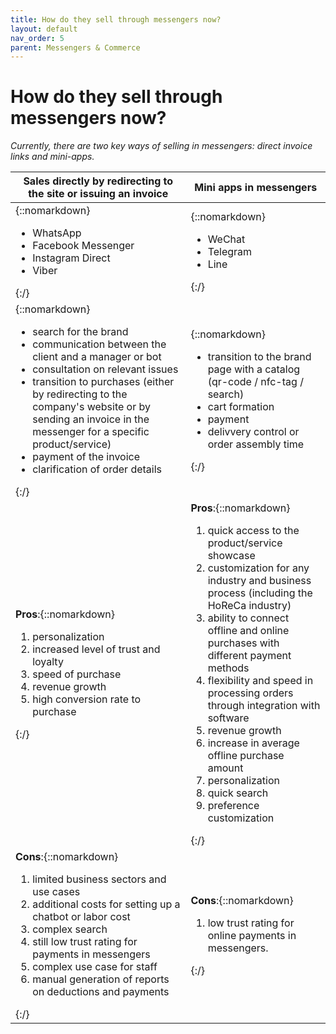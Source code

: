 ```yaml
---
title: How do they sell through messengers now?
layout: default
nav_order: 5
parent: Messengers & Commerce
---
```


# How do they sell through messengers now?

_Currently, there are two key ways of selling in messengers: direct invoice links and mini-apps._

| Sales directly by redirecting to the site or issuing an invoice     | Mini apps in messengers |
| ----------- | ----------- |
| {::nomarkdown} <ul><li>WhatsApp</li><li>Facebook Messenger</li><li>Instagram Direct</li><li>Viber</li></ul> {:/} | {::nomarkdown} <ul><li>WeChat</li><li>Telegram</li><li>Line</li></ul> {:/} |
| {::nomarkdown} <ul><li>search for the brand</li><li>communication between the client and a manager or bot</li><li>consultation on relevant issues</li><li>transition to purchases (either by redirecting to the company's website or by sending an invoice in the messenger for a specific product/service)</li><li>payment of the invoice</li><li>clarification of order details</li></ul> {:/} | {::nomarkdown} <ul><li>transition to the brand page with a catalog (qr-code / nfc-tag / search)</li><li>cart formation</li><li>payment</li><li>delivvery control or order assembly time</li></ul> {:/} |
| **Pros**:{::nomarkdown} <ol><li>personalization</li><li>increased level of trust and loyalty</li><li>speed of purchase</li><li>revenue growth</li><li>high conversion rate to purchase</li></ol> {:/} | **Pros**:{::nomarkdown} <ol><li>quick access to the product/service showcase</li><li>customization for any industry and business process (including the HoReCa industry)</li><li>ability to connect offline and online purchases with different payment methods</li><li>flexibility and speed in processing orders through integration with software</li><li>revenue growth</li><li>increase in average offline purchase amount</li><li>personalization</li><li>quick search</li><li>preference customization</li></ol> {:/} |
| **Cons**:{::nomarkdown} <ol><li>limited business sectors and use cases</li><li>additional costs for setting up a chatbot or labor cost</li><li>complex search</li><li>still low trust rating for payments in messengers</li><li>complex use case for staff</li><li>manual generation of reports on deductions and payments</li></ol> {:/} | **Cons**:{::nomarkdown} <ol><li>low trust rating for online payments in messengers.</li></ol> {:/} |